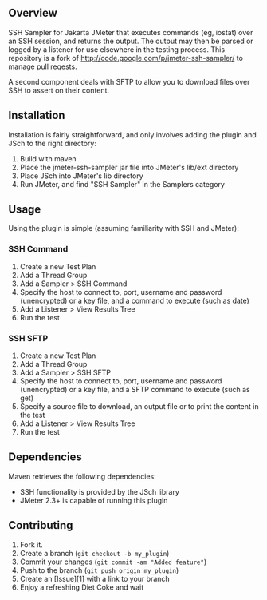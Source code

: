 Overview
------------

SSH Sampler for Jakarta JMeter that executes commands (eg, iostat) over an SSH session, and returns the output. 
The output may then be parsed or logged by a listener for use elsewhere in the testing process.
This repository is a fork of http://code.google.com/p/jmeter-ssh-sampler/ to manage pull reqests.

A second component deals with SFTP to allow you to download files over SSH to assert on their content.

Installation
------------

Installation is fairly straightforward, and only involves adding the plugin and JSch to the right directory:

1. Build with maven
2. Place the jmeter-ssh-sampler jar file into JMeter's lib/ext directory
3. Place JSch into JMeter's lib directory
4. Run JMeter, and find "SSH Sampler" in the Samplers category 

Usage
------------

Using the plugin is simple (assuming familiarity with SSH and JMeter):

### SSH Command

1. Create a new Test Plan
2. Add a Thread Group
3. Add a Sampler > SSH Command
4. Specify the host to connect to, port, username and password (unencrypted) or a key file, and a command to execute (such as date)
5. Add a Listener > View Results Tree
6. Run the test 


### SSH SFTP

1. Create a new Test Plan
2. Add a Thread Group
3. Add a Sampler > SSH SFTP
4. Specify the host to connect to, port, username and password (unencrypted) or a key file, and a SFTP command to execute (such as get)
5. Specify a source file to download, an output file or to print the content in the test
5. Add a Listener > View Results Tree
6. Run the test 

Dependencies
------------

Maven retrieves the following dependencies:

* SSH functionality is provided by the JSch library
* JMeter 2.3+ is capable of running this plugin 


	
Contributing
------------

1. Fork it.
2. Create a branch (`git checkout -b my_plugin`)
3. Commit your changes (`git commit -am "Added feature"`)
4. Push to the branch (`git push origin my_plugin`)
5. Create an [Issue][1] with a link to your branch
6. Enjoy a refreshing Diet Coke and wait
